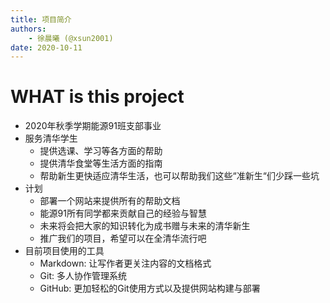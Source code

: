 ```yaml
---
title: 项目简介
authors:
    - 徐晨曦 (@xsun2001)
date: 2020-10-11
---
```


# WHAT is this project

- 2020年秋季学期能源91班支部事业
- 服务清华学生
  - 提供选课、学习等各方面的帮助
  - 提供清华食堂等生活方面的指南
  - 帮助新生更快适应清华生活，也可以帮助我们这些“准新生“们少踩一些坑
- 计划
  - 部署一个网站来提供所有的帮助文档
  - 能源91所有同学都来贡献自己的经验与智慧
  - 未来将会把大家的知识转化为成书赠与未来的清华新生
  - 推广我们的项目，希望可以在全清华流行吧
- 目前项目使用的工具
  - Markdown: 让写作者更关注内容的文档格式
  - Git: 多人协作管理系统
  - GitHub: 更加轻松的Git使用方式以及提供网站构建与部署
